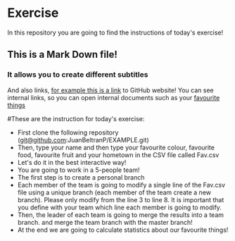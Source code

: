 # Exercise
 In this repository you are going to find the instructions of today's exercise!

## This is a Mark Down file!
### It allows you to create different subtitles
And also links, [for example this is a link](https://github.com/JuanBeltranP/EXAMPLE) to GitHub website!
You can see internal links, so you can open internal documents such as your [favourite things](Fav.csv)

#These are the instruction for today's exercise:
* First clone the following repository (git@github.com:JuanBeltranP/EXAMPLE.git)
* Then, type your name and then type your favourite colour, favourite food, favourite fruit and your hometown in the CSV file called Fav.csv
* Let's do it in the best interactive way!
* You are going to work in a 5-people team!
* The first step is to create a personal branch
* Each member of the team is going to modify a single line of the Fav.csv file using a unique branch (each member of the team create a new branch). Please only modify from the line 3 to line 8. It is important that you define with your team which line each member is going to modify.
* Then, the leader of each team is going to merge the results into a team branch. and merge the team branch with the master branch!
* At the end we are going to calculate statistics about our favourite things!
